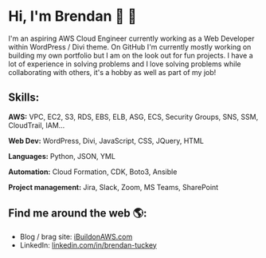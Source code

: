 # Hi, I'm Brendan 👋 🧔

I'm an aspiring AWS Cloud Engineer currently working as a Web Developer within WordPress / Divi theme. On GitHub I'm currently mostly working on building my own portfolio but I am on the look out for fun projects. I have a lot of experience in solving problems and I love solving problems while collaborating with others, it's a hobby as well as part of my job!

## Skills:

**AWS:** VPC, EC2, S3, RDS, EBS, ELB, ASG, ECS, Security Groups, SNS, SSM, CloudTrail, IAM...

**Web Dev:** WordPress, Divi, JavaScript, CSS, JQuery, HTML

**Languages:** Python, JSON, YML

**Automation:** Cloud Formation, CDK, Boto3, Ansible

**Project management:** Jira, Slack, Zoom, MS Teams, SharePoint


## Find me around the web 🌎:
- Blog / brag site: <a href="https://ibuildonaws.com" target="_blank">iBuildonAWS.com</a>
- LinkedIn: <a href="https://www.linkedin.com/in/brendan-tuckey/" target="_blank">linkedin.com/in/brendan-tuckey</a>
